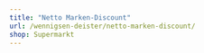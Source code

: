 ```yaml
---
title: "Netto Marken-Discount"
url: /wennigsen-deister/netto-marken-discount/
shop: Supermarkt
---
```

